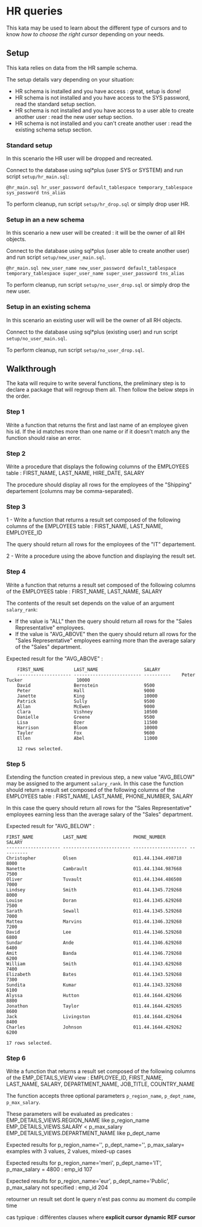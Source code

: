 # HR queries

This kata may be used to learn about the different type of cursors and to know *how to choose the right cursor* depending on your needs.

## Setup

This kata relies on data from the HR sample schema.

The setup details vary depending on your situation:

* HR schema is installed and you have access : great, setup is done!
* HR schema is not installed and you have access to the SYS password, read the standard setup section.
* HR schema is not installed and you have access to a user able to create another user : read the new user setup section.
* HR schema is not installed and you can't create another user : read the existing schema setup section.

### Standard setup

In this scenario the HR user will be dropped and recreated.

Connect to the database using sql*plus (user SYS or SYSTEM) and run script `setup/hr_main.sql`:

    @hr_main.sql hr_user_password default_tablespace temporary_tablespace sys_password tns_alias

To perform cleanup, run script `setup/hr_drop.sql` or simply drop user HR.

### Setup in an a new schema

In this scenario a new user will be created : it will be the owner of all RH objects.

Connect to the database using sql*plus (user able to create another user) and run script `setup/new_user_main.sql`.

    @hr_main.sql new_user_name new_user_password default_tablespace temporary_tablespace super_user_name super_user_password tns_alias

To perform cleanup, run script `setup/no_user_drop.sql` or simply drop the new user.

### Setup in an existing schema

In this scenario an existing user will will be the owner of all RH objects.

Connect to the database using sql*plus (existing user) and run script `setup/no_user_main.sql`.

To perform cleanup, run script `setup/no_user_drop.sql`.


## Walkthrough

The kata will require to write several functions, the preliminary step is to declare a package that will regroup them all. Then follow the below steps in the order.

### Step 1

Write a function that returns the first and last name of an employee given his id. If the id matches more than one name or if it doesn't match any the function should raise an error.

### Step 2

Write a procedure that displays the following columns of the EMPLOYEES table :
FIRST_NAME, LAST_NAME, HIRE_DATE, SALARY

The procedure should display all rows for the employees of the "Shipping" departement (columns may be comma-separated).

### Step 3

1 - Write a function that returns a result set composed of the following columns of the EMPLOYEES table :
FIRST_NAME, LAST_NAME, EMPLOYEE_ID

The query should return all rows for the employees of the "IT" departement.

2 - Write a procedure using the above function and displaying the result set.

### Step 4

Write a function that returns a result set composed of the following columns of the EMPLOYEES table :
FIRST_NAME, LAST_NAME, SALARY

The contents of the result set depends on the value of an argument `salary_rank`:

* If the value is "ALL" then the query should return all rows for the "Sales Representative" employees.
* If the value is "AVG_ABOVE" then the query should return all rows for the "Sales Representative" employees earning more than the average salary of the "Sales" department.

Expected result for the "AVG_ABOVE" :

````
    FIRST_NAME           LAST_NAME                 SALARY
    -------------------- ------------------------- ----------    Peter                Tucker                    10000
    David                Bernstein                 9500
    Peter                Hall                      9000
    Janette              King                      10000
    Patrick              Sully                     9500
    Allan                McEwen                    9000
    Clara                Vishney                   10500
    Danielle             Greene                    9500
    Lisa                 Ozer                      11500
    Harrison             Bloom                     10000
    Tayler               Fox                       9600
    Ellen                Abel                      11000

    12 rows selected.
````


### Step 5

Extending the function created in previous step, a new value "AVG_BELOW" may be assigned to the argument `salary_rank`. In this case the function should return a result set composed of the following columns of the EMPLOYEES table :
FIRST_NAME, LAST_NAME, PHONE_NUMBER, SALARY

In this case the query should return all rows for the "Sales Representative" employees earning less than the average salary of the "Sales" department.

Expected result for "AVG_BELOW" :

````
FIRST_NAME           LAST_NAME                 PHONE_NUMBER         SALARY
-------------------- ------------------------- -------------------- ----------
Christopher          Olsen                     011.44.1344.498718   8000
Nanette              Cambrault                 011.44.1344.987668   7500
Oliver               Tuvault                   011.44.1344.486508   7000
Lindsey              Smith                     011.44.1345.729268   8000
Louise               Doran                     011.44.1345.629268   7500
Sarath               Sewall                    011.44.1345.529268   7000
Mattea               Marvins                   011.44.1346.329268   7200
David                Lee                       011.44.1346.529268   6800
Sundar               Ande                      011.44.1346.629268   6400
Amit                 Banda                     011.44.1346.729268   6200
William              Smith                     011.44.1343.629268   7400
Elizabeth            Bates                     011.44.1343.529268   7300
Sundita              Kumar                     011.44.1343.329268   6100
Alyssa               Hutton                    011.44.1644.429266   8800
Jonathon             Taylor                    011.44.1644.429265   8600
Jack                 Livingston                011.44.1644.429264   8400
Charles              Johnson                   011.44.1644.429262   6200

17 rows selected.
````


### Step 6

Write a function that returns a result set composed of the following columns of the EMP_DETAILS_VIEW view :
EMPLOYEE_ID, FIRST_NAME, LAST_NAME, SALARY, DEPARTMENT_NAME, JOB_TITLE, COUNTRY_NAME

The function accepts three optional parameters `p_region_name`, `p_dept_name`, `p_max_salary`.

These parameters will be evaluated as predicates :
EMP_DETAILS_VIEWS.REGION_NAME like p_region_name
EMP_DETAILS_VIEWS.SALARY < p_max_salary
EMP_DETAILS_VIEWS.DEPARTMENT_NAME like p_dept_name

Expected results for p_region_name='', p_dept_name='', p_max_salary=
 examples with 3 values, 2 values, mixed-up cases

Expected results for p_region_name='meri', p_dept_name='IT', p_max_salary = 4800 : emp_id 107

Expected results for p_region_name='eur', p_dept_name='Public', p_max_salary not specified : emp_id 204




retourner un result set dont le query n'est pas connu au moment du compile time

cas typique : différentes clauses where
**explicit cursor**
**dynamic REF cursor**